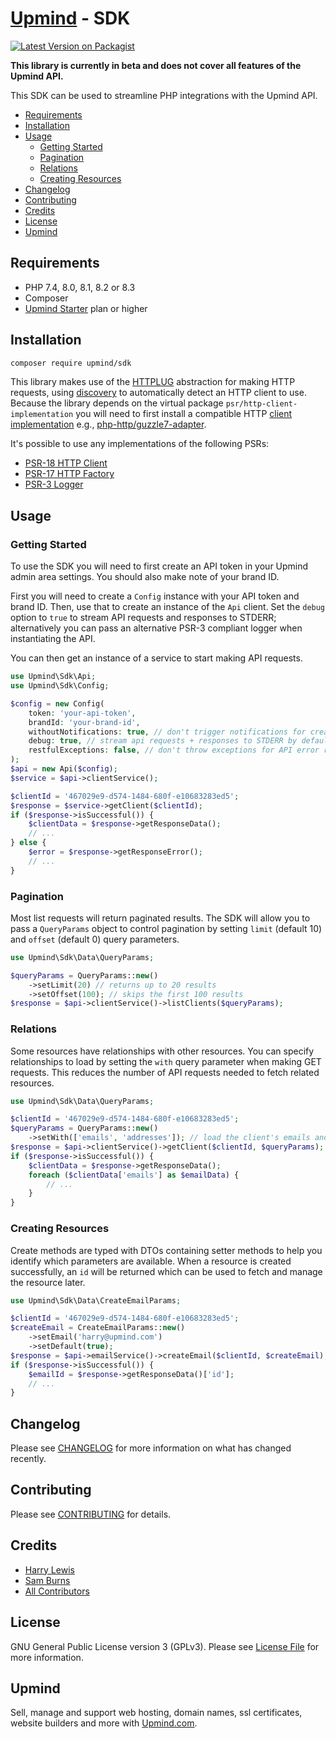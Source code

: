 # [Upmind](https://github.com/upmind-automation) - SDK

[![Latest Version on Packagist](https://img.shields.io/packagist/v/upmind/sdk.svg?style=flat-square)](https://packagist.org/packages/upmind/sdk)

**This library is currently in beta and does not cover all features of the Upmind API.**

This SDK can be used to streamline PHP integrations with the Upmind API.

- [Requirements](#requirements)
- [Installation](#installation)
- [Usage](#usage)
  - [Getting Started](#getting-started)
  - [Pagination](#pagination)
  - [Relations](#relations)
  - [Creating Resources](#creating-resources)
- [Changelog](#changelog)
- [Contributing](#contributing)
- [Credits](#credits)
- [License](#license)
- [Upmind](#upmind)

## Requirements

- PHP 7.4, 8.0, 8.1, 8.2 or 8.3
- Composer
- [Upmind Starter](https://upmind.com/pricing) plan or higher

## Installation

```bash
composer require upmind/sdk
```

This library makes use of the [HTTPLUG](https://docs.php-http.org/en/latest/index.html) abstraction for making HTTP requests, using [discovery](https://docs.php-http.org/en/latest/discovery.html) to automatically detect an HTTP client to use. Because the library depends on the virtual package `psr/http-client-implementation` you will need to first install a compatible HTTP [client implementation](https://packagist.org/providers/psr/http-client-implementation) e.g., [php-http/guzzle7-adapter](https://packagist.org/packages/php-http/guzzle7-adapter).

It's possible to use any implementations of the following PSRs:
- [PSR-18 HTTP Client](https://www.php-fig.org/psr/psr-18/)
- [PSR-17 HTTP Factory](https://www.php-fig.org/psr/psr-17/)
- [PSR-3 Logger](https://www.php-fig.org/psr/psr-3/)

## Usage

### Getting Started

To use the SDK you will need to first create an API token in your Upmind admin area settings. You should also make note of your brand ID.

First you will need to create a `Config` instance with your API token and brand ID. Then, use that to create an instance of the `Api` client. Set the `debug` option to `true` to stream API requests and responses to STDERR; alternatively you can pass an alternative PSR-3 compliant logger when instantiating the API.

You can then get an instance of a service to start making API requests.

```php
use Upmind\Sdk\Api;
use Upmind\Sdk\Config;

$config = new Config(
    token: 'your-api-token',
    brandId: 'your-brand-id',
    withoutNotifications: true, // don't trigger notifications for create/update/delete requests
    debug: true, // stream api requests + responses to STDERR by default
    restfulExceptions: false, // don't throw exceptions for API error responses
);
$api = new Api($config);
$service = $api->clientService();

$clientId = '467029e9-d574-1484-680f-e10683283ed5';
$response = $service->getClient($clientId);
if ($response->isSuccessful()) {
    $clientData = $response->getResponseData();
    // ...
} else {
    $error = $response->getResponseError();
    // ...
}
```

### Pagination

Most list requests will return paginated results. The SDK will allow you to pass a `QueryParams` object to control pagination by setting `limit` (default 10) and `offset` (default 0) query parameters.

```php
use Upmind\Sdk\Data\QueryParams;

$queryParams = QueryParams::new()
    ->setLimit(20) // returns up to 20 results
    ->setOffset(100); // skips the first 100 results
$response = $api->clientService()->listClients($queryParams);
```

### Relations

Some resources have relationships with other resources. You can specify relationships to load by setting the `with` query parameter when making GET requests. This reduces the number of API requests needed to fetch related resources.

```php
use Upmind\Sdk\Data\QueryParams;

$clientId = '467029e9-d574-1484-680f-e10683283ed5';
$queryParams = QueryParams::new()
    ->setWith(['emails', 'addresses']); // load the client's emails and addresses
$response = $api->clientService()->getClient($clientId, $queryParams);
if ($response->isSuccessful()) {
    $clientData = $response->getResponseData();
    foreach ($clientData['emails'] as $emailData) {
        // ...
    }
}
```

### Creating Resources

Create methods are typed with DTOs containing setter methods to help you identify which parameters are available. When a resource is created successfully, an `id` will be returned which can be used to fetch and manage the resource later.

```php
use Upmind\Sdk\Data\CreateEmailParams;

$clientId = '467029e9-d574-1484-680f-e10683283ed5';
$createEmail = CreateEmailParams::new()
    ->setEmail('harry@upmind.com')
    ->setDefault(true);
$response = $api->emailService()->createEmail($clientId, $createEmail);
if ($response->isSuccessful()) {
    $emailId = $response->getResponseData()['id'];
    // ...
}
```

## Changelog

Please see [CHANGELOG](CHANGELOG.md) for more information on what has changed recently.

## Contributing

Please see [CONTRIBUTING](CONTRIBUTING.md) for details.

## Credits

 - [Harry Lewis](https://github.com/uphlewis)
 - [Sam Burns](https://github.com/sam-bee)
 - [All Contributors](../../contributors)

## License

GNU General Public License version 3 (GPLv3). Please see [License File](LICENSE.md) for more information.

## Upmind

Sell, manage and support web hosting, domain names, ssl certificates, website builders and more with [Upmind.com](https://upmind.com/start).
